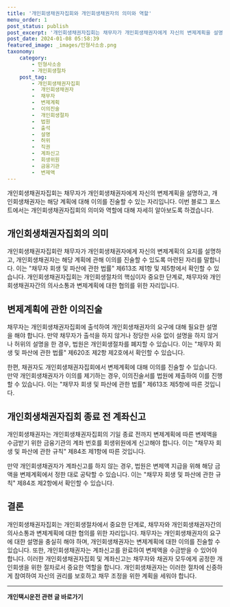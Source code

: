 ```yaml
---
title: '개인회생채권자집회와 개인회생채권자의 의미와 역할'
menu_order: 1
post_status: publish
post_excerpt: '개인회생채권자집회는 채무자가 개인회생채권자에게 자신의 변제계획을 설명하고, 개인회생채권자는 해당 계획에 대해 이의를 진술할 수 있는 자리입니다. 이번 블로그 포스트에서는 개인회생채권자집회의 의미와 역할에 대해 자세히 알아보도록 하겠습니다.'
post_date: 2024-01-08 05:58:39
featured_image: _images/민형사소송.png
taxonomy:
    category:
        - 민형사소송
        - 개인회생절차
    post_tag:
        - 개인회생채권자집회
        -  개인회생채권자
        -  채무자
        -  변제계획
        -  이의진술
        -  개인회생절차
        -  법원
        -  출석
        -  설명
        -  허위
        -  직권
        -  계좌신고
        -  회생위원
        -  금융기관
        -  변제액
---
```


 
개인회생채권자집회는 채무자가 개인회생채권자에게 자신의 변제계획을 설명하고, 개인회생채권자는 해당 계획에 대해 이의를 진술할 수 있는 자리입니다. 이번 블로그 포스트에서는 개인회생채권자집회의 의미와 역할에 대해 자세히 알아보도록 하겠습니다.

## 개인회생채권자집회의 의미

개인회생채권자집회란 채무자가 개인회생채권자에게 자신의 변제계획의 요지를 설명하고, 개인회생채권자는 해당 계획에 관해 이의를 진술할 수 있도록 마련된 자리를 말합니다. 이는 "채무자 회생 및 파산에 관한 법률" 제613조 제1항 및 제5항에서 확인할 수 있습니다. 개인회생채권자집회는 개인회생절차의 핵심이자 중요한 단계로, 채무자와 개인회생채권자간의 의사소통과 변제계획에 대한 협의를 위한 자리입니다.

## 변제계획에 관한 이의진술

채무자는 개인회생채권자집회에 출석하여 개인회생채권자의 요구에 대해 필요한 설명을 해야 합니다. 만약 채무자가 출석을 하지 않거나 정당한 사유 없이 설명을 하지 않거나 허위의 설명을 한 경우, 법원은 개인회생절차를 폐지할 수 있습니다. 이는 "채무자 회생 및 파산에 관한 법률" 제620조 제2항 제2호에서 확인할 수 있습니다.

한편, 채권자도 개인회생채권자집회에서 변제계획에 대해 이의를 진술할 수 있습니다. 만약 개인회생채권자가 이의를 제기하는 경우, 이의진술서를 법원에 제출하여 이를 진행할 수 있습니다. 이는 "채무자 회생 및 파산에 관한 법률" 제613조 제5항에 따른 것입니다.

## 개인회생채권자집회 종료 전 계좌신고

개인회생채권자는 개인회생채권자집회의 기일 종료 전까지 변제계획에 따른 변제액을 수금받기 위한 금융기관의 계좌 번호를 회생위원에게 신고해야 합니다. 이는 "채무자 회생 및 파산에 관한 규칙" 제84조 제1항에 따른 것입니다.

만약 개인회생채권자가 계좌신고를 하지 않는 경우, 법원은 변제액 지급을 위해 해당 금액을 변제계획에서 정한 대로 공탁할 수 있습니다. 이는 "채무자 회생 및 파산에 관한 규칙" 제84조 제2항에서 확인할 수 있습니다.

## 결론

개인회생채권자집회는 개인회생절차에서 중요한 단계로, 채무자와 개인회생채권자간의 의사소통과 변제계획에 대한 협의를 위한 자리입니다. 채무자는 개인회생채권자의 요구에 대한 설명을 충실히 해야 하며, 개인회생채권자는 변제계획에 대한 이의를 진술할 수 있습니다. 또한, 개인회생채권자는 계좌신고를 완료하여 변제액을 수금받을 수 있어야 합니다. 이러한 개인회생채권자집회 및 계좌신고는 채무자와 채권자 모두에게 공정한 개인회생을 위한 절차로서 중요한 역할을 합니다. 개인회생채권자는 이러한 절차에 신중하게 참여하여 자신의 권리를 보호하고 채무 조정을 위한 계획을 세워야 합니다.
<!-- wp:separator -->
<hr class="wp-block-separator has-alpha-channel-opacity"/>
<!-- /wp:separator -->

<!-- wp:group {"backgroundColor":"base","layout":{"type":"constrained"}} -->
<div class="wp-block-group has-base-background-color has-background"><!-- wp:paragraph {"align":"center","fontSize":"medium"} -->
<p class="has-text-align-center has-large-font-size"><strong>개인택시운전 관련 글 바로가기</strong></p>
<!-- /wp:paragraph -->


<!-- wp:latest-posts
{"categories":[{"id":1441,"count":19,"description":"","link":"https://uknowlaw.com/category/%ea%b0%9c%ec%9d%b8%ed%83%9d%ec%8b%9c%ec%9a%b4%ec%a0%84/","name":"개인택시운전","slug":"개인택시운전","taxonomy":"category","parent":0,"meta":[],"_links":{"self":[{"href":"https://uknowlaw.com/wp-json/wp/v2/categories/1441"}],"collection":[{"href":"https://uknowlaw.com/wp-json/wp/v2/categories"}],"about":[{"href":"https://uknowlaw.com/wp-json/wp/v2/taxonomies/category"}],"wp:post_type":[{"href":"https://uknowlaw.com/wp-json/wp/v2/posts?categories=1441"}],"curies":[{"name":"wp","href":"https://api.w.org/{rel}","templated":true}]}}],"postsToShow":100,"excerptLength":28,"postLayout":"grid","columns":2,"featuredImageAlign":"left","featuredImageSizeSlug":"large","fontSize":"small"} /--></div>
<!-- /wp:group -->